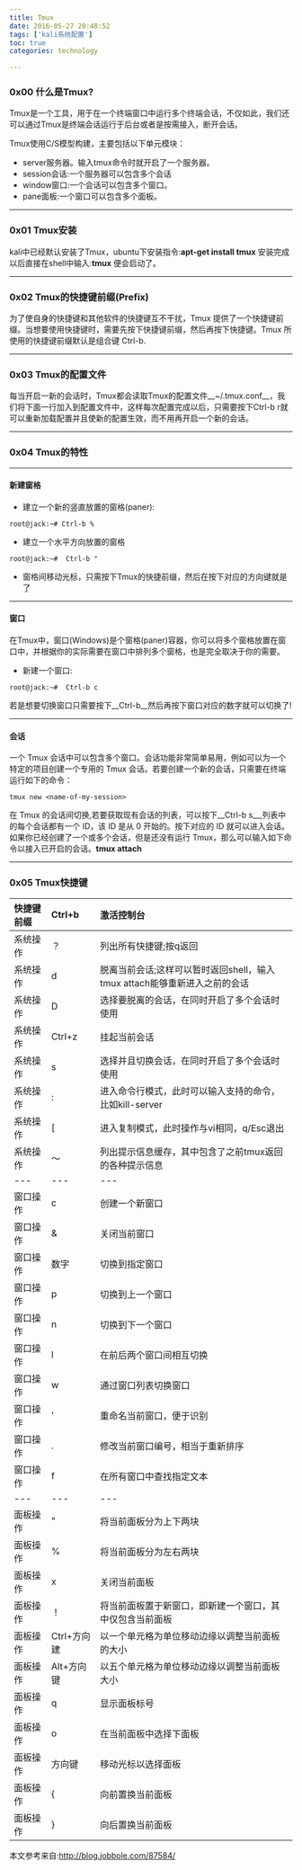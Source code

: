 ```yaml
---
title: Tmux
date: 2016-05-27 20:48:52
tags: ['kali系统配置']
toc: true
categories: technology

---
```

### 0x00 什么是Tmux?
Tmux是一个工具，用于在一个终端窗口中运行多个终端会话，不仅如此，我们还可以通过Tmux是终端会话运行于后台或者是按需接入，断开会话。

Tmux使用C/S模型构建，主要包括以下单元模块：
* server服务器。输入tmux命令时就开启了一个服务器。
*  session会话:一个服务器可以包含多个会话
*  window窗口:一个会话可以包含多个窗口。
*  pane面板:一个窗口可以包含多个面板。

---
### 0x01 Tmux安装
kali中已经默认安装了Tmux，ubuntu下安装指令:__apt-get install tmux__
安装完成以后直接在shell中输入:__tmux__ 便会启动了。

---
### 0x02 Tmux的快捷键前缀(Prefix)
为了使自身的快捷键和其他软件的快捷键互不干扰，Tmux 提供了一个快捷键前缀。当想要使用快捷键时，需要先按下快捷键前缀，然后再按下快捷键。Tmux 所使用的快捷键前缀默认是组合键 Ctrl-b.

---
### 0x03 Tmux的配置文件
每当开启一新的会话时，Tmux都会读取Tmux的配置文件__~/.tmux.conf__，我们将下面一行加入到配置文件中，这样每次配置完成以后，只需要按下Ctrl-b r就可以重新加载配置并且使新的配置生效，而不用再开启一个新的会话。

---
### 0x04 Tmux的特性

---
#### 新建窗格
* 建立一个新的竖直放置的窗格(paner):
```
root@jack:~# Ctrl-b %
```
* 建立一个水平方向放置的窗格
```
root@jack:~#  Ctrl-b "
```
* 窗格间移动光标，只需按下Tmux的快捷前缀，然后在按下对应的方向键就是了


---
#### 窗口
在Tmux中，窗口(Windows)是个窗格(paner)容器，你可以将多个窗格放置在窗口中，并根据你的实际需要在窗口中排列多个窗格，也是完全取决于你的需要。
* 新建一个窗口:
```
root@jack:~#  Ctrl-b c
```
若是想要切换窗口只需要按下__Ctrl-b__然后再按下窗口对应的数字就可以切换了!

---
#### 会话
一个 Tmux 会话中可以包含多个窗口。会话功能非常简单易用，例如可以为一个特定的项目创建一个专用的 Tmux 会话。若要创建一个新的会话，只需要在终端运行如下的命令：
```
tmux new <name-of-my-session>
```
在 Tmux 的会话间切换,若要获取现有会话的列表，可以按下__Ctrl-b s__,列表中的每个会话都有一个 ID，该 ID 是从 0 开始的。按下对应的 ID 就可以进入会话。如果你已经创建了一个或多个会话，但是还没有运行 Tmux，那么可以输入如下命令以接入已开启的会话。__tmux attach__

---
### 0x05 Tmux快捷键

快捷键前缀| Ctrl+b|激活控制台|
:-----|:--- |:----|
系统操作|？|列出所有快捷键;按q返回
系统操作|d|脱离当前会话;这样可以暂时返回shell，输入tmux attach能够重新进入之前的会话
系统操作|D|选择要脱离的会话，在同时开启了多个会话时使用
系统操作|Ctrl+z|挂起当前会话
系统操作|s|选择并且切换会话，在同时开启了多个会话时使用
系统操作|:|进入命令行模式，此时可以输入支持的命令，比如kill-server
系统操作|[|进入复制模式，此时操作与vi相同，q/Esc退出
系统操作|～|列出提示信息缓存，其中包含了之前tmux返回的各种提示信息
---|---|---|
窗口操作|c|创建一个新窗口
窗口操作|&|关闭当前窗口
窗口操作|数字|切换到指定窗口
窗口操作|p|切换到上一个窗口
窗口操作|n|切换到下一个窗口
窗口操作|l|在前后两个窗口间相互切换
窗口操作|w|通过窗口列表切换窗口
窗口操作|'|重命名当前窗口，便于识别
窗口操作|.|修改当前窗口编号，相当于重新排序
窗口操作|f|在所有窗口中查找指定文本
---|---|---
面板操作|"|将当前面板分为上下两块
面板操作|%|将当前面板分为左右两块
面板操作|x|关闭当前面板
面板操作|！|将当前面板置于新窗口，即新建一个窗口，其中仅包含当前面板
面板操作|Ctrl+方向建|以一个单元格为单位移动边缘以调整当前面板的大小
面板操作|Alt+方向键|以五个单元格为单位移动边缘以调整当前面板大小
面板操作|q|显示面板标号
面板操作|o|在当前面板中选择下面板
面板操作|方向键|移动光标以选择面板
面板操作|{|向前置换当前面板
面板操作|}|向后置换当前面板


本文参考来自:http://blog.jobbole.com/87584/


